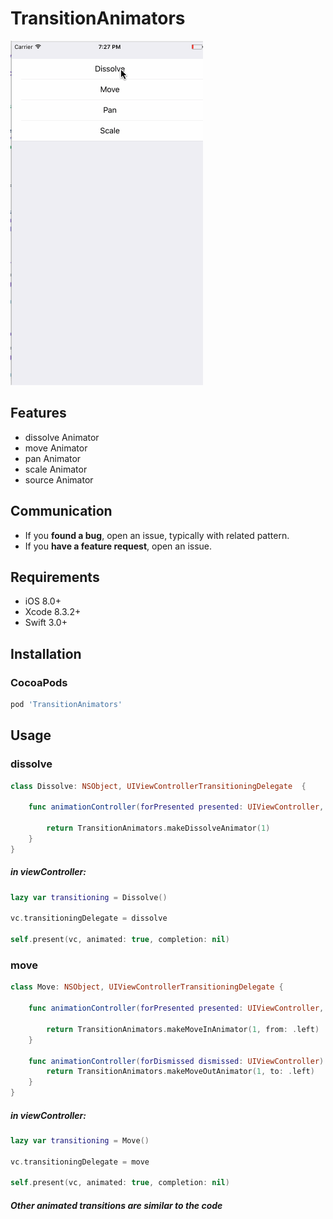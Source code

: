 # TransitionAnimators

![image](https://github.com/570262616/TransitionAnimators/blob/master/Untitled.gif)

## Features
* dissolve Animator
* move Animator
* pan Animator
* scale Animator
* source Animator

## Communication
* If you **found a bug**, open an issue, typically with related pattern.
* If you **have a feature request**, open an issue.
 
## Requirements

- iOS 8.0+
- Xcode 8.3.2+
- Swift 3.0+

## Installation
### CocoaPods
```ruby
pod 'TransitionAnimators'
```

## Usage

### dissolve
```swift
class Dissolve: NSObject, UIViewControllerTransitioningDelegate  {
    
    func animationController(forPresented presented: UIViewController, presenting: UIViewController, source: UIViewController) -> UIViewControllerAnimatedTransitioning? {
        
        return TransitionAnimators.makeDissolveAnimator(1)
    }
}
```

##### in viewController:
 
```swift
lazy var transitioning = Dissolve()
 
vc.transitioningDelegate = dissolve

self.present(vc, animated: true, completion: nil)
```

### move
```swift
class Move: NSObject, UIViewControllerTransitioningDelegate {
    
    func animationController(forPresented presented: UIViewController, presenting: UIViewController, source: UIViewController) -> UIViewControllerAnimatedTransitioning? {
        
        return TransitionAnimators.makeMoveInAnimator(1, from: .left)
    }
    
    func animationController(forDismissed dismissed: UIViewController) -> UIViewControllerAnimatedTransitioning? {
        return TransitionAnimators.makeMoveOutAnimator(1, to: .left)
    }
}
```

##### in viewController:
 
```swift
lazy var transitioning = Move()
 
vc.transitioningDelegate = move

self.present(vc, animated: true, completion: nil)
```

##### Other animated transitions are similar to the code
